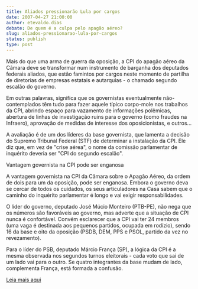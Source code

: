 ```yaml
---
title: Aliados pressionarão Lula por cargos
date: 2007-04-27 21:00:00
author: etevaldo.dias
debate: De quem é a culpa pelo apagão aéreo?
slug: aliados-pressionarao-lula-por-cargos
status: publish 
type: post
---
```


  
Mais do que uma arma de guerra da oposição, a CPI do apagão aéreo da Câmara deve se transformar num instrumento de barganha dos deputados federais aliados, que estão famintos por cargos neste momento de partilha de diretorias de empresas estatais e autarquias - o chamado segundo escalão do governo.  
  
Em outras palavras, significa que os governistas eventualmente não-contemplados têm tudo para fazer aquele típico corpo-mole nos trabalhos da CPI, abrindo espaço para vazamento de informações polêmicas, abertura de linhas de investigação ruins para o governo (como fraudes na Infraero), aprovação de medidas de interesse dos oposicionistas, e outros...  
  
A avaliação é de um dos líderes da base governista, que lamenta a decisão do Supremo Tribunal Federal (STF) de determinar a instalação da CPI. Ele diz que, em vez de "crise aérea", o nome da comissão parlamentar de inquérito deveria ser "CPI do segundo escalão".  
  
Vantagem governista na CPI pode ser enganosa  
  
A vantagem governista na CPI da Câmara sobre o Apagão Aéreo, da ordem de dois para um da oposição, pode ser enganosa. Embora o governo deva se cercar de todos os cuidados, os seus articuladores na Casa sabem que o caminho do inquérito parlamentar é longo e vai exigir responsabilidades.   
  
O líder do governo, deputado José Múcio Monteiro (PTB-PE), não nega que os números são favoráveis ao governo, mas adverte que a situação de CPI nunca é confortável. Convém esclarecer que a CPI vai ter 24 membros (uma vaga é destinada aos pequenos partidos, ocupada em rodízio), sendo 16 da base e oito da oposição (PSDB, DEM, PPS e PSOL, partido da vez no revezamento).   
  
Para o líder do PSB, deputado Márcio França (SP), a lógica da CPI é a mesma observada nos segundos turnos eleitorais - cada voto que sai de um lado vai para o outro. Se quatro integrantes da base mudam de lado, complementa França, está formada a confusão.  
  
[Leia mais aqui](http://z001.ig.com.br/ig/21/55/931191/blig/blogdoet/2007_17.html)
